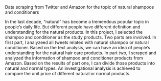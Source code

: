 Data scraping from Twitter and Amazon for the topic of natural shampoos and conditioners

In the last decade, “natural” has become a tremendous popular topic in people’s daily life. But different people have different definition and understanding for the natural products. In this project, I selected the shampoo and conditioner as the study products. Two parts are involved. In first part, I analyzeed all tweets related with natural shampoo or natural conditioner. Based on the text analysis, we can have an idea of people’s understanding for the natural hair care products. In part two, I scraped and analyzed the information of shampoo and conditioner products from Amazon. Based on the results of part one, I can divide those products into natural and normal types. An investigational analysis is achieved to compare the unit price of different natural or normal products.
